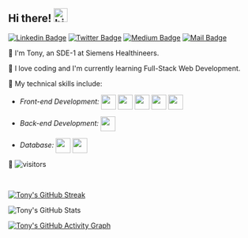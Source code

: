 ## **Hi there!** <img src="https://user-images.githubusercontent.com/1303154/88677602-1635ba80-d120-11ea-84d8-d263ba5fc3c0.gif" width="28px" alt="hi">

[![Linkedin Badge](https://img.shields.io/badge/-tonymike99-0077B5?style=flat&labelColor=0077B5&logo=linkedin&logoColor=white)](https://linkedin.com/in/tonymike99) [![Twitter Badge](https://img.shields.io/badge/-@tonymike07-5DA9DD?style=flat&labelColor=5DA9DD&logo=twitter&logoColor=white)](https://twitter.com/tonymike07) [![Medium Badge](https://img.shields.io/badge/-tonymike99-000000?style=flat&labelColor=000000&logo=medium&logoColor=white)](https://medium.com/@tonymike99/) [![Mail Badge](https://img.shields.io/badge/-tonymike99-c0392b?style=flat&labelColor=c0392b&logo=gmail&logoColor=white)](mailto:tonymike99@gmail.com)

📌 I'm Tony, an SDE-1 at Siemens Healthineers.

📌 I love coding and I'm currently learning Full-Stack Web Development.

📌 My technical skills include:

-   _Front-end Development:_ <img align="center" height="30" src="https://img.icons8.com/color/144/000000/html-5.png"/> <img align="center" height="30" src="https://img.icons8.com/color/144/000000/css3.png"/> <img align="center" height="30" src="https://img.icons8.com/color/144/000000/javascript.png"/> <img align="center" height="30" src="https://img.icons8.com/color/48/000000/typescript.png"/> <img align="center" height="30" src="https://img.icons8.com/ultraviolet/480/000000/react.png"/>

-   _Back-end Development:_ <img align="center" height="30" src="https://user-images.githubusercontent.com/69760792/121766706-a67ec180-cb71-11eb-923d-69fc323bafa4.png"/>

-   _Database:_ <img align="center" height="30" src="https://img.icons8.com/color/48/000000/mongodb.png"/> <img align="center" height="30" src="https://img.icons8.com/color/48/000000/mysql-logo.png"/>

📌 ![visitors](https://visitor-badge.glitch.me/badge?page_id=tonymike99.tonymike99&left_color=blue&right_color=black)

<br />

[![Tony's GitHub Streak](https://github-readme-streak-stats.herokuapp.com?user=tonymike99&theme=tokyonight&date_format=M%20j%5B%2C%20Y%5D)](https://git.io/streak-stats)

![Tony's GitHub Stats](https://github-readme-stats.vercel.app/api?username=tonymike99&show_icons=true&theme=tokyonight)

[![Tony's GitHub Activity Graph](https://activity-graph.herokuapp.com/graph?username=tonymike99&bg_color=1A1B27&color=70A5FD&line=70A5FD&point=70A5FD&area=true&hide_border=true)](https://github.com/ashutosh00710/github-readme-activity-graph)

<!--
**tonymike99/tonymike99** is a ✨ _special_ ✨ repository because its `README.md` (this file) appears on your GitHub profile.

Here are some ideas to get you started:

- 🔭 I’m currently working on ...
- 🌱 I’m currently learning ...
- 👯 I’m looking to collaborate on ...
- 🤔 I’m looking for help with ...
- 💬 Ask me about ...
- 📫 How to reach me: ...
- 😄 Pronouns: ...
- ⚡ Fun fact: ...
-->
